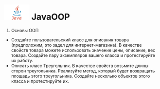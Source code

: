 # <img height=50 src="https://github.com/DianaKov/HTML-CSS/blob/main/img/1207c072ab5db81c44b4c5e55ceee14f7a451180%20(1).png"> JavaOOP
1. Основы ООП
  * Создайте пользовательский класс для описания товара (предположим, это задел для интернет-магазина). В качестве свойств товара можете использовать значение              цены, описание, вес товара. Создайте пару экземпляров вашего класса и протестируйте их работу.
  * Описать класс Треугольник. В качестве свойств возьмите длины сторон треугольника. Реализуйте метод, который будет возвращать площадь этого треугольника.           Создайте несколько объектов этого класса и протестируйте их.
